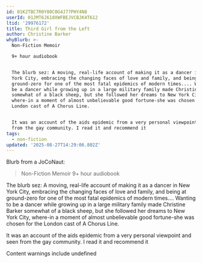 ```yaml
---
id: 01K2TBC7R0Y80C0G4J77PHY4N8
userId: 01JMT6J618XWFBEJVCBJK4T612
ltid: '29976172'
title: Third Girl from the Left
author: Christine Barker
whyBlurb: >-
  Non-Fiction Memoir

  9+ hour audiobook


  The blurb sez: A moving, real-life account of making it as a dancer in New
  York City, embracing the changing faces of love and family, and being at
  ground-zero for one of the most fatal epidemics of modern times.... Wanting to
  be a dancer while growing up in a large military family made Christine Barker
  somewhat of a black sheep, but she followed her dreams to New York City,
  where-in a moment of almost unbelievable good fortune-she was chosen for the
  London cast of A Chorus Line.


  It was an account of the aids epidemic from a very personal viewpoint and seen
  from the gay community. I read it and recommend it
tags:
  - non-fiction
updated: '2025-08-27T14:29:06.802Z'
---
```


Blurb from a JoCoNaut:

> Non-Fiction Memoir 9+ hour audiobook

The blurb sez: A moving, real-life account of making it as a dancer in New York
City, embracing the changing faces of love and family, and being at ground-zero
for one of the most fatal epidemics of modern times.... Wanting to be a dancer
while growing up in a large military family made Christine Barker somewhat of a
black sheep, but she followed her dreams to New York City, where-in a moment of
almost unbelievable good fortune-she was chosen for the London cast of A Chorus
Line.

It was an account of the aids epidemic from a very personal viewpoint and seen
from the gay community. I read it and recommend it

Content warnings include undefined

